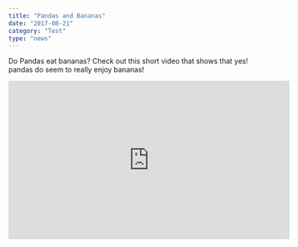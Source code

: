 ```yaml
---
title: "Pandas and Bananas"
date: "2017-08-21"
category: "Test"
type: "news"
---
```


Do Pandas eat bananas? Check out this short video that shows that yes! pandas do seem to really enjoy bananas!

<iframe width="560" height="315" src="https://www.youtube.com/embed/4SZl1r2O_bY" frameborder="0" allowfullscreen></iframe>

